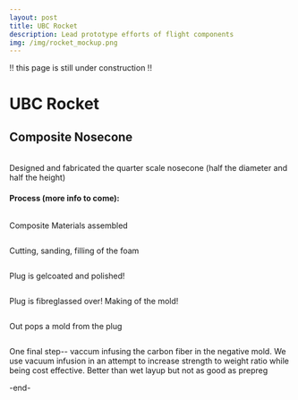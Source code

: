 ```yaml
---
layout: post
title: UBC Rocket 
description: Lead prototype efforts of flight components
img: /img/rocket_mockup.png
---
```

!! this page is still under construction !!
<h1> UBC Rocket </h1>
<h2> Composite Nosecone </h2>

<br/>
Designed and fabricated the quarter scale nosecone (half the diameter and half the height)
<br/>
<div>
  <img src="{{ site.baseurl }}/img/comp_cad.png" alt="" title=""/>
</div>


<h4> Process (more info to come): </h4>

<div class="img_row">
  <img src="{{ site.baseurl }}/img/comp_materials.JPG" alt="" title="composite materials"/>
  <p> Composite Materials assembled </p>

  <img src="{{ site.baseurl }}/img/comp_foam.JPG" alt="" title=""/>
  <p> Cutting, sanding, filling of the foam </p>

  <img src="{{ site.baseurl }}/img/comp_gelcoat.JPG" alt="" title=""/>
  <p> Plug is gelcoated and polished! </p>

  <img src="{{ site.baseurl }}/img/comp_fibreglass.JPG" alt="" title=""/>
  <p> Plug is fibreglassed over! Making of the mold! </p>

  <img src="{{ site.baseurl }}/img/comp_postpull" alt="" title=""/>
  <p> Out pops a mold from the plug </p>
</div>
<div class="img_row">
  <img class="col two" src="{{ site.baseurl }}/img/comp_infusion.JPG" alt="" title=""/>
  <p> One final step-- vaccum infusing the carbon fiber in the negative mold. We use vacuum infusion in an attempt to increase strength to weight ratio while being cost effective. Better than wet layup but not as good as prepreg</p>
</div>


-end-
<br/><br/>